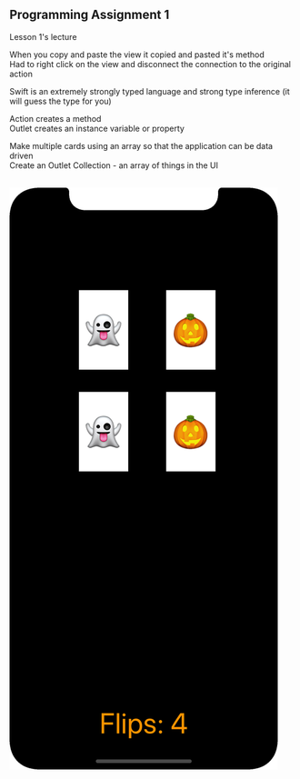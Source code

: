 ## Programming Assignment 1  
Lesson 1's lecture  

When you copy and paste the view it copied and pasted it's method  
Had to right click on the view and disconnect the connection to the original action  

Swift is an extremely strongly typed language and strong type inference (it will guess the type for you)  

Action creates a method  
Outlet creates an instance variable or property  

Make multiple cards using an array so that the application can be data driven  
Create an Outlet Collection - an array of things in the UI  

<br>
<img src="https://github.com/USCC-Dev/Training/blob/master/CS193P/Lesson%201%20-%20Introduction%20to%20iOS%2011%2C%20Xcode%209%20and%20Swift%204/del-Simulator%20Screen%20Shot%20-%20iPhone%20X%20-%20Lesson%201.png" />
<br>